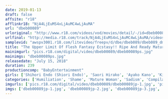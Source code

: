 ```yaml
---
date: 2019-01-13
draft: false
affsite: "r18"
afflinkr18: "NjA4LjEuMS4xLjAuMC4wLjAuMA"
url: "dbeb00089"
urloriginal: "http://www.r18.com/videos/vod/movies/detail/-/id=dbeb00089"
urlfinal: "http://media.r18.com/track/NjA4LjEuMS4xLjAuMC4wLjAuMA/videos/vod/movies/detail/-/id=dbeb00089"
samplevid: "awspv3001.r18.com/litevideo/freepv/d/dbe/dbeb089/dbeb089_dmb_w.mp4"
title: "The Upper Limit Of Flesh Fantasy Ecstasy!! Ripe And Ready Mature Woman Bodies Writhe And Moan In This Hellscape Of Rape And Shame The Baby Entertainment GOLD BEST"
mainimgurl: "pics.r18.com/digital/video/dbeb00089/dbeb00089ps.jpg"
mainimgs: "dbeb00089ps.jpg"
releasedate: "July 15, 2018"
duration: 239
productioncomp: "BabyEntertainment"
girls: ['Shihori Endo (Shiori Endo)', 'Saori Hirako', 'Ayako Kano', 'Kimika Ichijo', 'Shoko Nakamura', 'Ayumi Shinoda', 'Minako Kirishima', 'Nozomi Mikimoto', 'Chie Aoi', 'Itsuki Ayuhara']
categories: ['Humiliation', 'Shame', 'Mature Woman', 'Sadism', 'Compilation', 'Hi-Def']
imgurls: ['pics.r18.com/digital/video/dbeb00089/dbeb00089jp-1.jpg', 'pics.r18.com/digital/video/dbeb00089/dbeb00089jp-2.jpg', 'pics.r18.com/digital/video/dbeb00089/dbeb00089jp-3.jpg', 'pics.r18.com/digital/video/dbeb00089/dbeb00089jp-4.jpg', 'pics.r18.com/digital/video/dbeb00089/dbeb00089jp-5.jpg', 'pics.r18.com/digital/video/dbeb00089/dbeb00089jp-6.jpg', 'pics.r18.com/digital/video/dbeb00089/dbeb00089jp-7.jpg', 'pics.r18.com/digital/video/dbeb00089/dbeb00089jp-8.jpg', 'pics.r18.com/digital/video/dbeb00089/dbeb00089jp-9.jpg', 'pics.r18.com/digital/video/dbeb00089/dbeb00089jp-10.jpg', 'pics.r18.com/digital/video/dbeb00089/dbeb00089jp-11.jpg', 'pics.r18.com/digital/video/dbeb00089/dbeb00089jp-12.jpg', 'pics.r18.com/digital/video/dbeb00089/dbeb00089jp-13.jpg', 'pics.r18.com/digital/video/dbeb00089/dbeb00089jp-14.jpg', 'pics.r18.com/digital/video/dbeb00089/dbeb00089jp-15.jpg', 'pics.r18.com/digital/video/dbeb00089/dbeb00089jp-16.jpg', 'pics.r18.com/digital/video/dbeb00089/dbeb00089jp-17.jpg', 'pics.r18.com/digital/video/dbeb00089/dbeb00089jp-18.jpg', 'pics.r18.com/digital/video/dbeb00089/dbeb00089jp-19.jpg', 'pics.r18.com/digital/video/dbeb00089/dbeb00089jp-20.jpg']
imgs: ['dbeb00089jp-1.jpg', 'dbeb00089jp-2.jpg', 'dbeb00089jp-3.jpg', 'dbeb00089jp-4.jpg', 'dbeb00089jp-5.jpg', 'dbeb00089jp-6.jpg', 'dbeb00089jp-7.jpg', 'dbeb00089jp-8.jpg', 'dbeb00089jp-9.jpg', 'dbeb00089jp-10.jpg', 'dbeb00089jp-11.jpg', 'dbeb00089jp-12.jpg', 'dbeb00089jp-13.jpg', 'dbeb00089jp-14.jpg', 'dbeb00089jp-15.jpg', 'dbeb00089jp-16.jpg', 'dbeb00089jp-17.jpg', 'dbeb00089jp-18.jpg', 'dbeb00089jp-19.jpg', 'dbeb00089jp-20.jpg']
---
```

